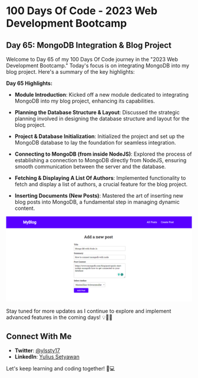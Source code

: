 # 100 Days Of Code - 2023 Web Development Bootcamp

## Day 65: MongoDB Integration & Blog Project

Welcome to Day 65 of my 100 Days Of Code journey in the "2023 Web Development Bootcamp." Today's focus is on integrating MongoDB into my blog project. Here's a summary of the key highlights:

**Day 65 Highlights:**

- **Module Introduction**: Kicked off a new module dedicated to integrating MongoDB into my blog project, enhancing its capabilities.

- **Planning the Database Structure & Layout**: Discussed the strategic planning involved in designing the database structure and layout for the blog project.

- **Project & Database Initialization**: Initialized the project and set up the MongoDB database to lay the foundation for seamless integration.

- **Connecting to MongoDB (from inside NodeJS)**: Explored the process of establishing a connection to MongoDB directly from NodeJS, ensuring smooth communication between the server and the database.

- **Fetching & Displaying A List Of Authors**: Implemented functionality to fetch and display a list of authors, a crucial feature for the blog project.

- **Inserting Documents (New Posts)**: Mastered the art of inserting new blog posts into MongoDB, a fundamental step in managing dynamic content.

![Day 64 Preview](preview/preview.png)

Stay tuned for more updates as I continue to explore and implement advanced features in the coming days! 💡👨‍💻

## Connect With Me

- **Twitter**: [@ylssty17](https://twitter.com/ylssty17)
- **LinkedIn**: [Yulius Setyawan](https://linkedin.com/in/yulius17)

Let's keep learning and coding together! 🌟💻
